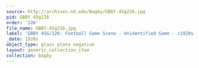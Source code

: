 ```yaml
---
source: http://archives.nd.edu/Bagby/GBBY-45g226.jpg
pid: GBBY-45g226
order: '226'
file_name: GBBY-45g226.jpg
label: 'GBBY 45G/226: Football Game Scene - Unidentified Game - c1920s'
_date: 1920s
object_type: glass plate negative
layout: generic_collection_item
collection: bagby
---
```

